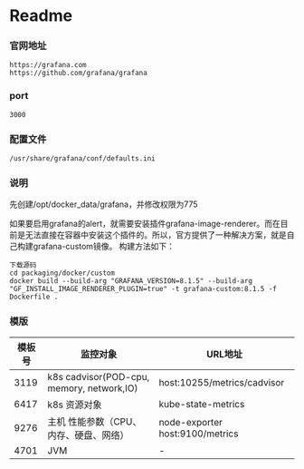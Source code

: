 # Readme
### 官网地址
```
https://grafana.com
https://github.com/grafana/grafana
```
### port
```
3000
```

### 配置文件
```
/usr/share/grafana/conf/defaults.ini
```
### 说明
先创建/opt/docker_data/grafana，并修改权限为775

如果要启用grafana的alert，就需要安装插件grafana-image-renderer。而在目前是无法直接在容器中安装这个插件的。所以，官方提供了一种解决方案，就是自己构建grafana-custom镜像。
构建方法如下：

```
下载源码
cd packaging/docker/custom
docker build --build-arg "GRAFANA_VERSION=8.1.5" --build-arg "GF_INSTALL_IMAGE_RENDERER_PLUGIN=true" -t grafana-custom:8.1.5 -f Dockerfile .
```
### 模版

模板号 |  监控对象              | URL地址
----- | -------------- | --- 
3119 | k8s cadvisor(POD-cpu, memory, network,IO)  | host:10255/metrics/cadvisor
6417 | k8s 资源对象      | kube-state-metrics
9276 | 主机 性能参数（CPU、内存、硬盘、网络） | node-exporter host:9100/metrics
4701 | JVM           | -

